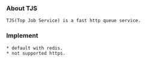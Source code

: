 ### About TJS

    TJS(Top Job Service) is a fast http queue service.

### Implement

    * default with redis.
    * not supported https.
